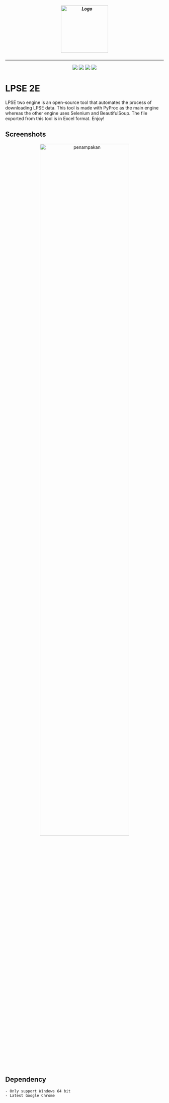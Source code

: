 <h5 align="center">
  <img src="https://seimpairiyun.thedev.id/img/lpse2e.png" width="150px" alt="Logo">
</h5>

---

<p align="center">
  <img src="https://img.shields.io/badge/Python-3.x-yellow.svg">
  <img src="https://img.shields.io/badge/Pyqt5-5.15.1-green.svg">
  <img src="https://img.shields.io/badge/license-MIT-red.svg">
  <img src="https://img.shields.io/badge/tools-scrapping-blue"> 
</p>


# LPSE 2E
LPSE two engine is an open-source tool that automates the process of downloading LPSE data. This tool is made with PyProc as the main engine whereas the other engine uses Selenium and BeautifulSoup. The file exported from this tool is in Excel format. Enjoy!

## Screenshots
<p align="center">
  <img src="https://i.ibb.co/ZKCyst6/lpse2e.png" width="75%" alt="penampakan">
</p>

## Dependency
```
- Only support Windows 64 bit
- Latest Google Chrome 
```
